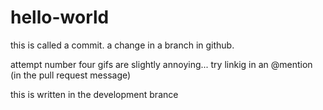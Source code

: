 # hello-world



this is called a commit. a change in a branch in github.

attempt number four
gifs are slightly annoying...
try linkig in an @mention (in the pull request message)

this is written in the development brance
